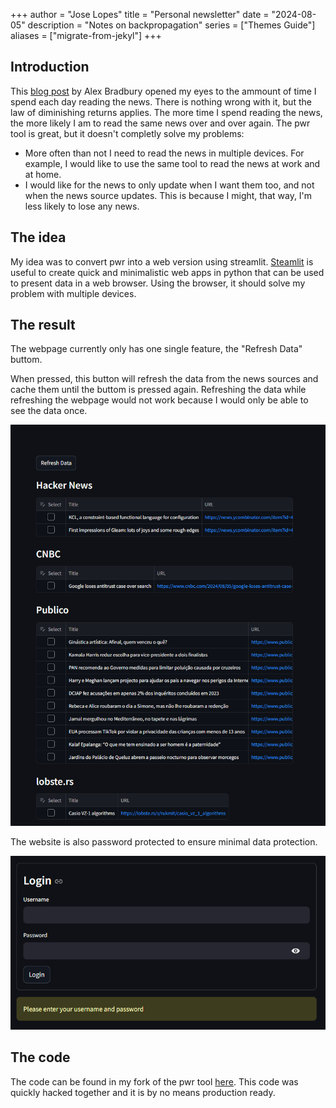 +++
author = "Jose Lopes"
title = "Personal newsletter"
date = "2024-08-05"
description = "Notes on backpropagation"
series = ["Themes Guide"]
aliases = ["migrate-from-jekyl"]
+++

<!--more-->


## Introduction

This [blog post](https://muxup.com/pwr) by Alex Bradbury opened my eyes
to the ammount of time I spend each day reading the news. There is nothing wrong with it, but the law of diminishing returns applies.
The more time I spend reading the news, the more likely I am to read the same news over and over again. The pwr tool is great, but it doesn't completly
solve my problems:

 - More often than not I need to read the news in multiple devices. For example, I would like to use the same tool to read the news at work and at home.
 - I would like for the news to only update when I want them too, and not when the news source updates. This is because I might, that way, I'm less likely to lose any news.

## The idea

My idea was to convert pwr into a web version using streamlit. [Steamlit](https://streamlit.io/) is useful to create quick and minimalistic web apps
in python that can be used to present data in a web browser. Using the browser, it should solve my problem with multiple devices.

## The result

The webpage currently only has one single feature, the "Refresh Data" buttom. 

When pressed, this button will refresh the data from the news sources
and cache them until the buttom is pressed again. Refreshing the data while refreshing the webpage would not work because I would only be able to see the data once.

![image](newsletter.png)

The website is also password protected to ensure minimal data protection.

![image](newsletter_password.png)

## The code

The code can be found in my fork of the pwr tool [here](https://github.com/patosgui/pwr). This code was quickly hacked together and it is by no means production ready.
